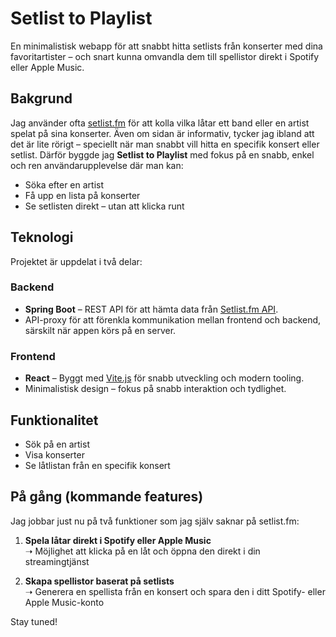# Setlist to Playlist

En minimalistisk webapp för att snabbt hitta setlists från konserter med dina favoritartister – och snart kunna omvandla dem till spellistor direkt i Spotify eller Apple Music.

## Bakgrund

Jag använder ofta [setlist.fm](https://www.setlist.fm) för att kolla vilka låtar ett band eller en artist spelat på sina konserter. Även om sidan är informativ, tycker jag ibland att det är lite rörigt – speciellt när man snabbt vill hitta en specifik konsert eller setlist. Därför byggde jag **Setlist to Playlist** med fokus på en snabb, enkel och ren användarupplevelse där man kan:

- Söka efter en artist
- Få upp en lista på konserter
- Se setlisten direkt – utan att klicka runt

## Teknologi

Projektet är uppdelat i två delar:

### Backend
- **Spring Boot** – REST API för att hämta data från [Setlist.fm API](https://api.setlist.fm/docs/).
- API-proxy för att förenkla kommunikation mellan frontend och backend, särskilt när appen körs på en server.

### Frontend
- **React** – Byggt med [Vite.js](https://vitejs.dev) för snabb utveckling och modern tooling.
- Minimalistisk design – fokus på snabb interaktion och tydlighet.

## Funktionalitet

- Sök på en artist
- Visa konserter
- Se låtlistan från en specifik konsert

## På gång (kommande features)

Jag jobbar just nu på två funktioner som jag själv saknar på setlist.fm:

1. **Spela låtar direkt i Spotify eller Apple Music**  
   ➝ Möjlighet att klicka på en låt och öppna den direkt i din streamingtjänst

2. **Skapa spellistor baserat på setlists**  
   ➝ Generera en spellista från en konsert och spara den i ditt Spotify- eller Apple Music-konto

Stay tuned!